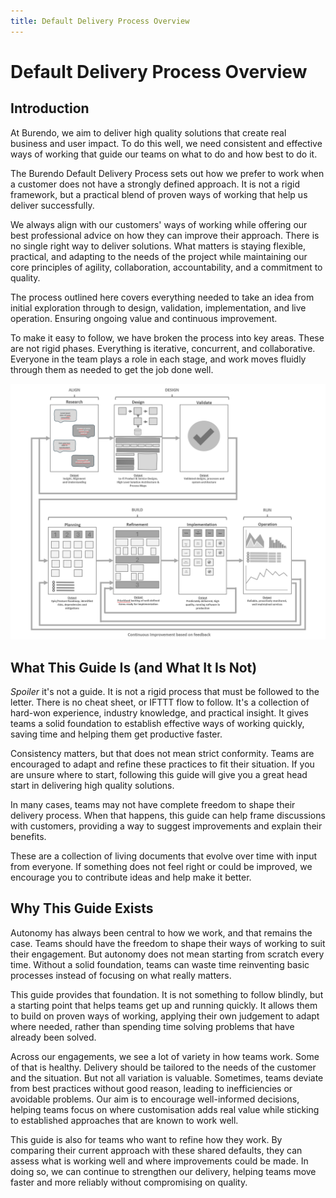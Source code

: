 ```yaml
---
title: Default Delivery Process Overview
---
```

# Default Delivery Process Overview
<!-- Scrap 'Default' - Default implies lack of thought.  I think we can use a better word, or drop it -->

## Introduction
At Burendo, we aim to deliver high quality solutions that create real business and user impact. To do this well, we need consistent and effective ways of working that guide our teams on what to do and how best to do it.
<!-- 'we need' implies we lack it.  reword this.  Should come from a position of confidence -->

The Burendo Default Delivery Process sets out how we prefer to work when a customer does not have a strongly defined approach. It is not a rigid framework, but a practical blend of proven ways of working that help us deliver successfully.
<!-- I think we can call out reduced TTV, onboarding, ramp up.  These are important internally and externally.  If we anchor everything against perceived value, it's easy to get behind it -->
<!-- It is not a rigid... Let's not defend out position.  Attack instead.   -->

We always align with our customers' ways of working while offering our best professional advice on how they can improve their approach. There is no single right way to deliver solutions. What matters is staying flexible, practical, and adapting to the needs of the project while maintaining our core principles of agility, collaboration, accountability, and a commitment to quality.
<!-- words like project make me itchy.  Alongside this we should produce, stick to and socialise a standard glossary of terms. It's not to make everyone sound the same, but it improves communication (up/down/in/out) if we all mean the same thing. -->

The process outlined here covers everything needed to take an idea from initial exploration through to design, validation, implementation, and live operation. Ensuring ongoing value and continuous improvement.

To make it easy to follow, we have broken the process into key areas. These are not rigid phases. Everything is iterative, concurrent, and collaborative. Everyone in the team plays a role in each stage, and work moves fluidly through them as needed to get the job done well.
<!-- Blend this into the Four D's  -->

![default delivery process overview](default_delivery_process_overview.png) 
<!-- replace this image with an updated version of the Burendo SDLC, with more detail. -->

## What This Guide Is (and What It Is Not)
*Spoiler* it's not a guide.  It is not a rigid process that must be followed to the letter.  There is no cheat sheet, or IFTTT flow to follow.  It's a collection of hard-won experience, industry knowledge, and practical insight. It gives teams a solid foundation to establish effective ways of working quickly, saving time and helping them get productive faster.
<!-- It's not a guide.  Guides imply you ca follow it. It's curated information.  Pieces of a jigsaw that the reader may require multiple or only one piece etc. -->

Consistency matters, but that does not mean strict conformity. Teams are encouraged to adapt and refine these practices to fit their situation. If you are unsure where to start, following this guide will give you a great head start in delivering high quality solutions.
<!-- Again anchoring against value here is important. Certainty - Up.  TTV & Cost - Down -->

In many cases, teams may not have complete freedom to shape their delivery process. When that happens, this guide can help frame discussions with customers, providing a way to suggest improvements and explain their benefits.
<!-- swap out guide for something else.  Maybe we need to agree what this is. -->

These are a collection of living documents that evolve over time with input from everyone. If something does not feel right or could be improved, we encourage you to contribute ideas and help make it better.

## Why This Guide Exists
Autonomy has always been central to how we work, and that remains the case. Teams should have the freedom to shape their ways of working to suit their engagement. But autonomy does not mean starting from scratch every time. Without a solid foundation, teams can waste time reinventing basic processes instead of focusing on what really matters.

This guide provides that foundation. It is not something to follow blindly, but a starting point that helps teams get up and running quickly. It allows them to build on proven ways of working, applying their own judgement to adapt where needed, rather than spending time solving problems that have already been solved.

Across our engagements, we see a lot of variety in how teams work. Some of that is healthy. Delivery should be tailored to the needs of the customer and the situation. But not all variation is valuable. Sometimes, teams deviate from best practices without good reason, leading to inefficiencies or avoidable problems. Our aim is to encourage well-informed decisions, helping teams focus on where customisation adds real value while sticking to established approaches that are known to work well.
<!-- We should pick a tone of voice, and POV and stick to it throughout. This is all externally facing content. -->

This guide is also for teams who want to refine how they work. By comparing their current approach with these shared defaults, they can assess what is working well and where improvements could be made. In doing so, we can continue to strengthen our delivery, helping teams move faster and more reliably without compromising on quality.
<!-- It's also for our clients. -->
